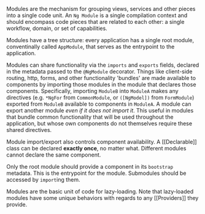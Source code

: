 Modules are the mechanism for grouping views, services and other pieces into a single code unit.  An `Ng Module` is a single compilation context and should encompass code pieces that are related to each other: a single workflow, domain, or set of capabilities.

Modules have a tree structure: every application has a single root module, conventinally called `AppModule`, that serves as the entrypoint to the application.  

Modules can share functionality via the `imports` and `exports` fields, declared in the metadata passed to the `@NgModule` decorator.  Things like client-side routing, http, forms, and other functionality 'bundles' are made available to components by importing those modules in the module that declares those components.  Specifically, importing `ModuleB` into `ModuleA` makes any directives (e.g. `*NgFor` from `CommonModule`, or `([NgModel])` from `FormModule`) exported from `ModuleB` available to components in `ModuleA`.  A module can export another module *even if it does not import it*.  This useful in modules that bundle common functionality that will be used throughout the application, but whose own components do not themselves require these shared directives.

Module import/export also controls component availability.  A [[Declarable]] class can be declared **exactly once**, no matter what. Different modules cannot declare the same component.

Only the root module should provide a component in its `bootstrap` metadata.  This is the entrypoint for the module.  Submodules should be accessed by `import`ing them.

Modules are the basic unit of code for lazy-loading.  Note that lazy-loaded modules have some unique behaviors with regards to any [[Providers]] they provide.
